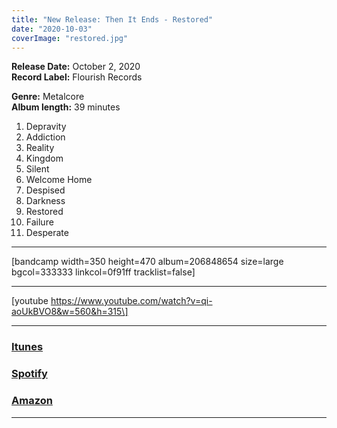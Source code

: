 ```yaml
---
title: "New Release: Then It Ends - Restored"
date: "2020-10-03"
coverImage: "restored.jpg"
---
```


**Release Date:** October 2, 2020  
**Record Label:** Flourish Records

**Genre:** Metalcore  
**Album length:** 39 minutes

1. Depravity
2. Addiction
3. Reality
4. Kingdom
5. Silent
6. Welcome Home
7. Despised
8. Darkness
9. Restored
10. Failure
11. Desperate

* * *

\[bandcamp width=350 height=470 album=206848654 size=large bgcol=333333 linkcol=0f91ff tracklist=false\]

* * *

\[youtube https://www.youtube.com/watch?v=qi-aoUkBVO8&w=560&h=315\]

[](https://www.youtube.com/watch?v=qi-aoUkBVO8&list=PLMzmqTuwMkTOx6T3ZTnPm4cP8jOuqisVb&index=4)

* * *

[](https://open.spotify.com/artist/5TiYxejPE7S8iWdWtjqyQQ?si=FBtoCk6ZReaF1_-TSmaF9A)

### [Itunes](https://music.apple.com/ca/album/restored/1525598403)

### [Spotify](https://open.spotify.com/album/7C4mM9zlpUQg0dAROo5xg2?si=pl5plKCSQVOOSCpAoi0ziA)

### [Amazon](https://www.amazon.com/Restored-Then-Ends/dp/B08DWLXYD2/ref=sr_1_1?dchild=1&keywords=then+it+ends+restored&qid=1601773609&s=music&sr=1-1-catcorr)

* * *
